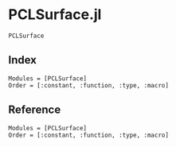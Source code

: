 # PCLSurface.jl

```@docs
PCLSurface
```

## Index

```@index
Modules = [PCLSurface]
Order = [:constant, :function, :type, :macro]
```

## Reference

```@autodocs
Modules = [PCLSurface]
Order = [:constant, :function, :type, :macro]
```
